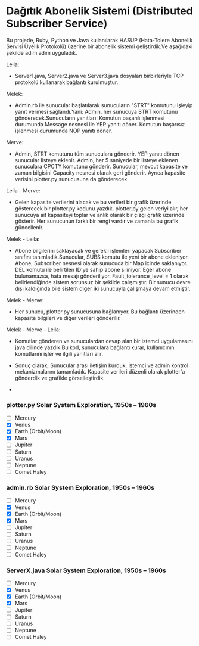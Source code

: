 # Dağıtık Abonelik Sistemi (Distributed Subscriber Service)
Bu projede, Ruby, Python ve Java kullanılarak HASUP (Hata-Tolere Abonelik Servisi Üyelik Protokolü) üzerine bir abonelik sistemi geliştirdik.Ve aşağıdaki şekilde adım adım uyguladık.

Leila:
- Server1.java, Server2.java ve Server3.java dosyaları birbirleriyle TCP protokolü kullanarak bağlantı kurulmuştur. 

Melek:
- Admin.rb ile sunucular başlatılarak sunucuların "STRT" komutunu işleyip yanıt vermesi sağlandı.Yani:
Admin, her sunucuya STRT komutunu gönderecek.Sunucuların yanıtları:
Komutun başarılı işlenmesi durumunda Message nesnesi ile YEP yanıtı döner.
Komutun başarısız işlenmesi durumunda NOP yanıtı döner.

Merve:
- Admin, STRT komutunu tüm sunuculara gönderir. YEP yanıtı dönen sunucular listeye eklenir. Admin, her 5 saniyede bir listeye eklenen sunuculara CPCTY komutunu gönderir.
Sunucular, mevcut kapasite ve zaman bilgisini Capacity nesnesi olarak geri gönderir. Ayrıca kapasite verisini plotter.py sunucusuna da gönderecek.

Leila - Merve:
- Gelen kapasite verilerini alacak ve bu verileri bir grafik üzerinde gösterecek bir plotter.py kodunu yazdık. plotter.py gelen veriyi alır, her sunucuya ait kapasiteyi toplar ve anlık olarak bir çizgi grafik üzerinde gösterir. Her sunucunun farklı bir rengi vardır ve zamanla bu grafik güncellenir.

Melek - Leila:
- Abone bilgilerini saklayacak ve gerekli işlemleri yapacak Subscriber sınıfını tanımladık.Sunucular, SUBS komutu ile yeni bir abone ekleniyor. Abone, Subscriber nesnesi olarak sunucuda bir Map içinde saklanıyor. DEL komutu ile belirtilen ID'ye sahip abone siliniyor. Eğer abone bulunamazsa, hata mesajı gönderiliyor.
Fault_tolerance_level = 1 olarak belirlendiğinde sistem sorunsuz bir şekilde çalışmıştır.
Bir sunucu devre dışı kaldığında bile sistem diğer iki sunucuyla çalışmaya devam etmiştir.

Melek - Merve:
- Her sunucu, plotter.py sunucusuna bağlanıyor. Bu bağlantı üzerinden kapasite bilgileri ve diğer verileri gönderilir.

Melek - Merve - Leila:
- Komutlar gönderen ve sunuculardan cevap alan bir istemci uygulamasını java dilinde yazdık.Bu kod, sunuculara bağlantı kurar, kullanıcının komutlarını işler ve ilgili yanıtları alır.

- Sonuç olarak;
Sunucular arası iletişim kurduk.
İstemci ve admin kontrol mekanizmalarını tamamladık.
Kapasite verileri düzenli olarak plotter'a gönderdik ve grafikle görselleştirdik.

- 

### plotter.py Solar System Exploration, 1950s – 1960s

- [ ] Mercury
- [x] Venus
- [x] Earth (Orbit/Moon)
- [x] Mars
- [ ] Jupiter
- [ ] Saturn
- [ ] Uranus
- [ ] Neptune
- [ ] Comet Haley

### admin.rb Solar System Exploration, 1950s – 1960s

- [ ] Mercury
- [x] Venus
- [x] Earth (Orbit/Moon)
- [x] Mars
- [ ] Jupiter
- [ ] Saturn
- [ ] Uranus
- [ ] Neptune
- [ ] Comet Haley

### ServerX.java Solar System Exploration, 1950s – 1960s

- [ ] Mercury
- [x] Venus
- [x] Earth (Orbit/Moon)
- [x] Mars
- [ ] Jupiter
- [ ] Saturn
- [ ] Uranus
- [ ] Neptune
- [ ] Comet Haley
